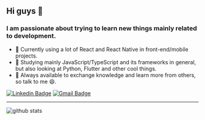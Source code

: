 

<!--
### Hi there 👋
**victormarques-ia/victormarques-ia** is a ✨ _special_ ✨ repository because its `README.md` (this file) appears on your GitHub profile.
-->

## Hi guys 👋

### I am passionate about trying to learn new things mainly related to development.

- 🔭 Currently using a lot of React and React Native in front-end/mobile projects.
- 🌱 Studying mainly JavaScript/TypeScript and its frameworks in general, but also looking at Python, Flutter and other cool things.
- 💬 Always available to exchange knowledge and learn more from others, so talk to me 😄.

[![Linkedin Badge](https://img.shields.io/badge/-LinkedIn-blue?style=flat-square&logo=Linkedin&logoColor=white&link=https://www.linkedin.com/in/victor-silva-6764111a1/)](https://www.linkedin.com/in/victor-silva-6764111a1/)
[![Gmail Badge](https://img.shields.io/badge/-victormarques.ia@gmail.com-D44638?style=flat-square&logo=Gmail&logoColor=white&link=mailto:victormarques.ia@gmail.com)](mailto:victormarques.ia@gmail.com)

---------------------------------------------------------------------------------------------------------------------------------------------------------------------------------

![github stats](https://github-readme-stats.vercel.app/api?username=victormarques-ia&show_icons=true)
